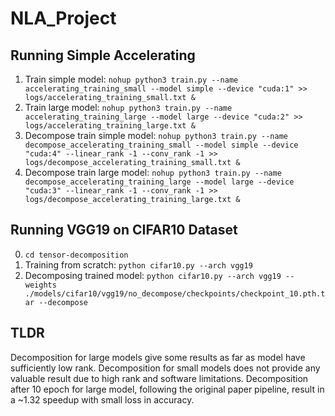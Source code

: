# NLA_Project

## Running Simple Accelerating

1. Train simple model: `nohup python3 train.py --name accelerating_training_small --model simple --device "cuda:1" >> logs/accelerating_training_small.txt &`
2. Train large model: `nohup python3 train.py --name accelerating_training_large --model large --device "cuda:2" >> logs/accelerating_training_large.txt &`
3. Decompose train simple model: `nohup python3 train.py --name decompose_accelerating_training_small --model simple --device "cuda:4" --linear_rank -1 --conv_rank -1 >> logs/decompose_accelerating_training_small.txt &`
4. Decompose train large model: `nohup python3 train.py --name decompose_accelerating_training_large --model large --device "cuda:3" --linear_rank -1 --conv_rank -1 >> logs/decompose_accelerating_training_large.txt &`

## Running VGG19 on CIFAR10 Dataset
0. `cd tensor-decomposition`
1. Training from scratch: `python cifar10.py --arch vgg19`
2. Decomposing trained model: `python cifar10.py --arch vgg19 --weights ./models/cifar10/vgg19/no_decompose/checkpoints/checkpoint_10.pth.tar --decompose`

## TLDR
Decomposition for large models give some results as far as model have sufficiently low rank. Decomposition for small models does not provide any valuable result due to high rank and software limitations. Decomposition after 10 epoch for large model, following the original paper pipeline, result in a ~1.32 speedup with small loss in accuracy.
